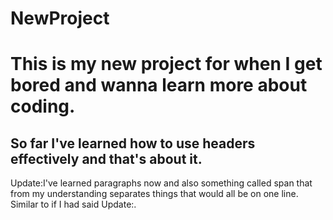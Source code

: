 # NewProject
<body>
  <h1>This is my new project for when I get bored and wanna learn more about coding.</h1>
  <h2>So far I've learned how to use headers effectively and that's about it.</h2>
  <p><span>Update:</span>I've learned paragraphs now and also something called span that from my understanding separates things that would all be on one line. Similar to if I had said Update:.</p>

